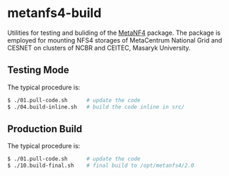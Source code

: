 # metanfs4-build
Utilities for testing and buliding of the [MetaNF4](https://github.com/kulhanek/metanfs4) package. The package is employed for mounting NFS4 storages of MetaCentrum National Grid and CESNET on clusters of NCBR and CEITEC, Masaryk University.
## Testing Mode
The typical procedure is:
```bash
$ ./01.pull-code.sh      # update the code
$ ./04.build-inline.sh   # build the code inline in src/
```
## Production Build
The typical procedure is:
```bash
$ ./01.pull-code.sh      # update the code
$ ./10.build-final.sh    # final build to /opt/metanfs4/2.0
```

